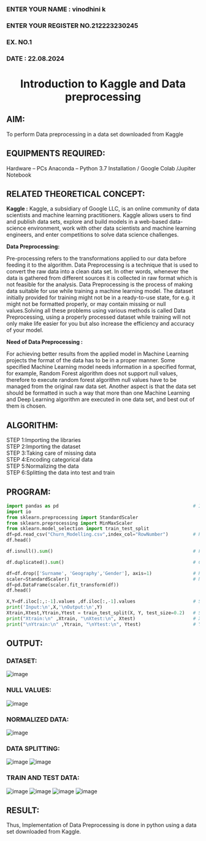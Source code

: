 <H3>ENTER YOUR NAME :  vinodhini k</H3>
<H3>ENTER YOUR REGISTER NO.212223230245</H3>
<H3>EX. NO.1</H3>
<H3>DATE : 22.08.2024</H3>
<H1 ALIGN =CENTER> Introduction to Kaggle and Data preprocessing</H1>

## AIM:

To perform Data preprocessing in a data set downloaded from Kaggle

## EQUIPMENTS REQUIRED:
Hardware – PCs
Anaconda – Python 3.7 Installation / Google Colab /Jupiter Notebook

## RELATED THEORETICAL CONCEPT:

**Kaggle :**
Kaggle, a subsidiary of Google LLC, is an online community of data scientists and machine learning practitioners. Kaggle allows users to find and publish data sets, explore and build models in a web-based data-science environment, work with other data scientists and machine learning engineers, and enter competitions to solve data science challenges.

**Data Preprocessing:**

Pre-processing refers to the transformations applied to our data before feeding it to the algorithm. Data Preprocessing is a technique that is used to convert the raw data into a clean data set. In other words, whenever the data is gathered from different sources it is collected in raw format which is not feasible for the analysis.
Data Preprocessing is the process of making data suitable for use while training a machine learning model. The dataset initially provided for training might not be in a ready-to-use state, for e.g. it might not be formatted properly, or may contain missing or null values.Solving all these problems using various methods is called Data Preprocessing, using a properly processed dataset while training will not only make life easier for you but also increase the efficiency and accuracy of your model.

**Need of Data Preprocessing :**

For achieving better results from the applied model in Machine Learning projects the format of the data has to be in a proper manner. Some specified Machine Learning model needs information in a specified format, for example, Random Forest algorithm does not support null values, therefore to execute random forest algorithm null values have to be managed from the original raw data set.
Another aspect is that the data set should be formatted in such a way that more than one Machine Learning and Deep Learning algorithm are executed in one data set, and best out of them is chosen.


## ALGORITHM:
STEP 1:Importing the libraries<BR>
STEP 2:Importing the dataset<BR>
STEP 3:Taking care of missing data<BR>
STEP 4:Encoding categorical data<BR>
STEP 5:Normalizing the data<BR>
STEP 6:Splitting the data into test and train<BR>

##  PROGRAM:
```Python
import pandas as pd                                                 # Importing Libraries
import io
from sklearn.preprocessing import StandardScaler
from sklearn.preprocessing import MinMaxScaler
from sklearn.model_selection import train_test_split
df=pd.read_csv("Churn_Modelling.csv",index_col="RowNumber")         # Read the dataset from drive
df.head()
```
```Python
df.isnull().sum()                                                   # Finding Missing Values
```
```Python                                               
df.duplicated().sum()                                               # Check For Duplicates
```
```Python                                              
df=df.drop(['Surname', 'Geography','Gender'], axis=1)               # Remove Unnecessary Columns
scaler=StandardScaler()                                             # Normalize the dataset
df=pd.DataFrame(scaler.fit_transform(df))
df.head()
```
```Python
X,Y=df.iloc[:,:-1].values ,df.iloc[:,-1].values                     # Split the dataset into input and output
print('Input:\n',X,'\nOutput:\n',Y) 
Xtrain,Xtest,Ytrain,Ytest = train_test_split(X, Y, test_size=0.2)   # Splitting the data for training & Testing
print("Xtrain:\n" ,Xtrain, "\nXtest:\n", Xtest)                     # X Train and Test
print("\nYtrain:\n" ,Ytrain, "\nYtest:\n", Ytest)                   # Y Train and Test
```


## OUTPUT:
### DATASET:
![image](https://github.com/user-attachments/assets/4e75215a-6909-47e8-be89-f1b0dcf64069)

### NULL VALUES: 
![image](https://github.com/user-attachments/assets/1a4ab591-3115-42e5-88c6-c2356d1175b5)

### NORMALIZED DATA:
![image](https://github.com/user-attachments/assets/27a5d162-c488-42b5-b5b9-fe563cf3062c)
### DATA SPLITTING:
![image](https://github.com/user-attachments/assets/e5154e4d-b3f4-444e-9d20-5a3d908c4797)
![image](https://github.com/user-attachments/assets/6d65b734-6632-4fa7-aa91-39c6feb88e5e)

### TRAIN AND TEST DATA:
![image](https://github.com/user-attachments/assets/8716f8a6-4f08-42ea-9c6a-1b86bb38ae00)
![image](https://github.com/user-attachments/assets/4214bcfc-f2c1-4f69-b7b0-6ead12703483)
![image](https://github.com/user-attachments/assets/f219a314-14c7-4921-a631-df59b3c46301)
![image](https://github.com/user-attachments/assets/025abc61-60a1-4f7d-b8ca-40210b03f7f4)

## RESULT:
Thus, Implementation of Data Preprocessing is done in python using a data set downloaded from Kaggle.



